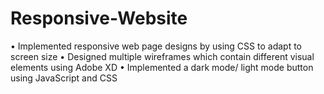 # Responsive-Website
• Implemented responsive web page designs by using CSS to adapt to screen size 
• Designed multiple wireframes which contain different visual elements using Adobe XD
• Implemented a dark mode/ light mode button using JavaScript and CSS
